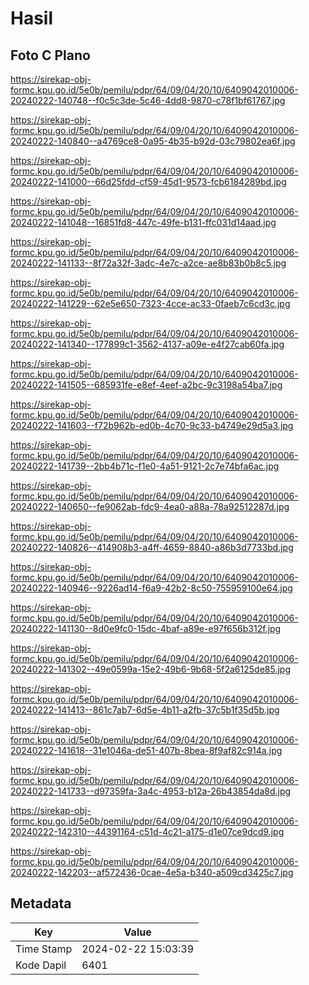 # Hasil

## Foto C Plano

https://sirekap-obj-formc.kpu.go.id/5e0b/pemilu/pdpr/64/09/04/20/10/6409042010006-20240222-140748--f0c5c3de-5c46-4dd8-9870-c78f1bf61767.jpg

https://sirekap-obj-formc.kpu.go.id/5e0b/pemilu/pdpr/64/09/04/20/10/6409042010006-20240222-140840--a4769ce8-0a95-4b35-b92d-03c79802ea6f.jpg

https://sirekap-obj-formc.kpu.go.id/5e0b/pemilu/pdpr/64/09/04/20/10/6409042010006-20240222-141000--66d25fdd-cf59-45d1-9573-fcb6184289bd.jpg

https://sirekap-obj-formc.kpu.go.id/5e0b/pemilu/pdpr/64/09/04/20/10/6409042010006-20240222-141048--16851fd8-447c-49fe-b131-ffc031d14aad.jpg

https://sirekap-obj-formc.kpu.go.id/5e0b/pemilu/pdpr/64/09/04/20/10/6409042010006-20240222-141133--8f72a32f-3adc-4e7c-a2ce-ae8b83b0b8c5.jpg

https://sirekap-obj-formc.kpu.go.id/5e0b/pemilu/pdpr/64/09/04/20/10/6409042010006-20240222-141229--62e5e650-7323-4cce-ac33-0faeb7c6cd3c.jpg

https://sirekap-obj-formc.kpu.go.id/5e0b/pemilu/pdpr/64/09/04/20/10/6409042010006-20240222-141340--177899c1-3562-4137-a09e-e4f27cab60fa.jpg

https://sirekap-obj-formc.kpu.go.id/5e0b/pemilu/pdpr/64/09/04/20/10/6409042010006-20240222-141505--685931fe-e8ef-4eef-a2bc-9c3198a54ba7.jpg

https://sirekap-obj-formc.kpu.go.id/5e0b/pemilu/pdpr/64/09/04/20/10/6409042010006-20240222-141603--f72b962b-ed0b-4c70-9c33-b4749e29d5a3.jpg

https://sirekap-obj-formc.kpu.go.id/5e0b/pemilu/pdpr/64/09/04/20/10/6409042010006-20240222-141739--2bb4b71c-f1e0-4a51-9121-2c7e74bfa6ac.jpg

https://sirekap-obj-formc.kpu.go.id/5e0b/pemilu/pdpr/64/09/04/20/10/6409042010006-20240222-140650--fe9062ab-fdc9-4ea0-a88a-78a92512287d.jpg

https://sirekap-obj-formc.kpu.go.id/5e0b/pemilu/pdpr/64/09/04/20/10/6409042010006-20240222-140826--414908b3-a4ff-4659-8840-a86b3d7733bd.jpg

https://sirekap-obj-formc.kpu.go.id/5e0b/pemilu/pdpr/64/09/04/20/10/6409042010006-20240222-140946--9226ad14-f6a9-42b2-8c50-755959100e64.jpg

https://sirekap-obj-formc.kpu.go.id/5e0b/pemilu/pdpr/64/09/04/20/10/6409042010006-20240222-141130--8d0e9fc0-15dc-4baf-a89e-e97f656b312f.jpg

https://sirekap-obj-formc.kpu.go.id/5e0b/pemilu/pdpr/64/09/04/20/10/6409042010006-20240222-141302--49e0599a-15e2-49b6-9b68-5f2a6125de85.jpg

https://sirekap-obj-formc.kpu.go.id/5e0b/pemilu/pdpr/64/09/04/20/10/6409042010006-20240222-141413--861c7ab7-6d5e-4b11-a2fb-37c5b1f35d5b.jpg

https://sirekap-obj-formc.kpu.go.id/5e0b/pemilu/pdpr/64/09/04/20/10/6409042010006-20240222-141618--31e1046a-de51-407b-8bea-8f9af82c914a.jpg

https://sirekap-obj-formc.kpu.go.id/5e0b/pemilu/pdpr/64/09/04/20/10/6409042010006-20240222-141733--d97359fa-3a4c-4953-b12a-26b43854da8d.jpg

https://sirekap-obj-formc.kpu.go.id/5e0b/pemilu/pdpr/64/09/04/20/10/6409042010006-20240222-142310--44391164-c51d-4c21-a175-d1e07ce9dcd9.jpg

https://sirekap-obj-formc.kpu.go.id/5e0b/pemilu/pdpr/64/09/04/20/10/6409042010006-20240222-142203--af572436-0cae-4e5a-b340-a509cd3425c7.jpg


## Metadata

| Key        | Value               |
| ---------- | ------------------- |
| Time Stamp | 2024-02-22 15:03:39 |
| Kode Dapil | 6401                |



